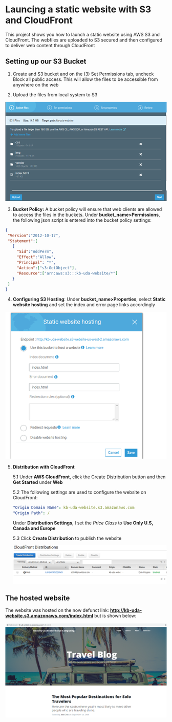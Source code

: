 [upload]:images/upload.png
[statichost]:images/static.png
[cloudfront]:images/cloudfront.png
[website]:images/website.png

# Launcing a static website with S3 and CloudFront

This project shows you how to launch a static website using AWS S3 and CloudFront. The webfiles are uploaded to S3 secured and then configured to deliver web content through CloudFront

## Setting up our S3 Bucket

1. Create and S3 bucket and on the (3) Set Permissions tab, uncheck Block all public access. This will allow the files to be accessible from anywhere on the web

2. Upload the files from local system to S3

![upload]

3. **Bucket Policy:** A bucket policy will ensure that web clients are allowed to access the files in the buckets. Under **bucket_name>Permissions**, the following json script is entered into the bucket policy settings:

 ```json
{
  "Version":"2012-10-17",
  "Statement":[
    {
      "Sid":"AddPerm",
      "Effect":"Allow",
      "Principal": "*",
      "Action":["s3:GetObject"],
      "Resource":["arn:aws:s3:::kb-uda-website/*"]
    }
  ]
}
 ```

4. **Configuring S3 Hosting**: Under **bucket_name>Properties**, select **Static website hosting** and set the index and error page links accordingly

![statichost]

5. **Distribution with CloudFront**

    5.1 Under **AWS CloudFront**, click the Create Distribution button and then **Get Started** under **Web**

    5.2 The following settings are used to configure the website on CloudFront:

    ```yml
    "Origin Domain Name": kb-uda-website.s3.amazonaws.com
    "Origin Path": /
    ```

    Under **Distribution Settings**, I set the *Price Class* to **Use Only U.S, Canada and Europe**

    5.3 Click **Create Distribution** to publish the website

    ![cloudfront]

## The hosted website

The website was hosted on the now defunct link: **http://kb-uda-website.s3.amazonaws.com/index.html** but is shown below:

![website]
